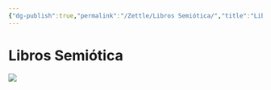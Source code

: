 ```yaml
---
{"dg-publish":true,"permalink":"/Zettle/Libros Semiótica/","title":"Libros Semiótica","tags":["ZeType/Referencia",""],"created":"2023-05-02T10:54:05.714-05:00","updated":"2023-09-25T12:37:49.679-05:00"}
---
```



# Libros Semiótica

![](https://i.imgur.com/R9ARO0Z.jpg)
